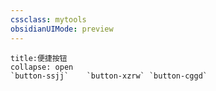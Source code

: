 ```yaml
---
cssclass: mytools
obsidianUIMode: preview
---
```


```ad-abstract
title:便捷按钮
collapse: open
`button-ssjj`    `button-xzrw` `button-cggd`
```